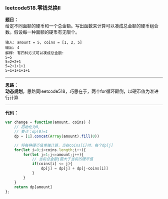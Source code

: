 ### leetcode518.零钱兑换II

**题目：**  
给定不同面额的硬币和一个总金额。写出函数来计算可以凑成总金额的硬币组合数。假设每一种面额的硬币有无限个。 

```
输入: amount = 5, coins = [1, 2, 5]
输出: 4
解释: 有四种方式可以凑成总金额:
5=5
5=2+2+1
5=2+1+1+1
5=1+1+1+1+1
```

---
**思路：**   
    **动态规划**，思路同leetcode518，巧思在于，两个for循环颠倒，以硬币值为准进行计算

---
**代码：**  
```javascript
var change = function(amount, coins) {
    // 初始化为0, 
    // 要点：dp[0]=1
    dp = [1].concat(Array(amount).fill(0))

    // 将每种硬币值单独计算，当在coins[i]时，每个dp[j]
    for(let i=0;i<coins.length;i++){
        for(let j=1;j<=amount;j++){
            // 当前总金额j要大于当前的硬币值
            if(coins[i] <= j){
                dp[j] = dp[j] + dp[j-coins[i]]
            }
        }
    }
    return dp[amount]
};